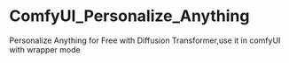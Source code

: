 # ComfyUI_Personalize_Anything
Personalize Anything for Free with Diffusion Transformer,use it in comfyUI with wrapper mode
